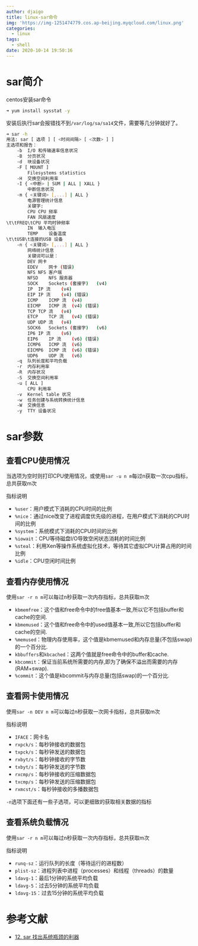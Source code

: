 ```yaml
---
author: djaigo
title: linux-sar命令
img: 'https://img-1251474779.cos.ap-beijing.myqcloud.com/linux.png'
categories:
  - linux
tags:
  - shell
date: 2020-10-14 19:50:16
---
```


# sar简介
centos安装sar命令
```sh
➜ yum install sysstat -y
```

安装后执行sar会报错找不到`/var/log/sa/sa14`文件，需要等几分钟就好了。

```sh
➜ sar -h
用法: sar [ 选项 ] [ <时间间隔> [ <次数> ] ]
主选项和报告：
	-b	I/O 和传输速率信息状况
	-B	分页状况
	-d	块设备状况
	-F [ MOUNT ]
		Filesystems statistics
	-H	交换空间利用率
	-I { <中断> | SUM | ALL | XALL }
		中断信息状况
	-m { <关键词> [,...] | ALL }
		电源管理统计信息
		关键字:
		CPU	CPU 频率
		FAN	风扇速度
\t\tFREQ\tCPU 平均时钟频率
		IN	输入电压
		TEMP	设备温度
\t\tUSB\t连接的USB 设备
	-n { <关键词> [,...] | ALL }
		网络统计信息
		关键词可以是：
		DEV	网卡
		EDEV	网卡 (错误)
		NFS	NFS 客户端
		NFSD	NFS 服务器
		SOCK	Sockets (套接字)	(v4)
		IP	IP 流	(v4)
		EIP	IP 流	(v4) (错误)
		ICMP	ICMP 流	(v4)
		EICMP	ICMP 流	(v4) (错误)
		TCP	TCP 流	(v4)
		ETCP	TCP 流	(v4) (错误)
		UDP	UDP 流	(v4)
		SOCK6	Sockets (套接字)	(v6)
		IP6	IP 流	(v6)
		EIP6	IP 流	(v6) (错误)
		ICMP6	ICMP 流	(v6)
		EICMP6	ICMP 流	(v6) (错误)
		UDP6	UDP 流	(v6)
	-q	队列长度和平均负载
	-r	内存利用率
	-R	内存状况
	-S	交换空间利用率
	-u [ ALL ]
		CPU 利用率
	-v	Kernel table 状况
	-w	任务创建与系统转换统计信息
	-W	交换信息
	-y	TTY 设备状况
```

# sar参数
## 查看CPU使用情况
当选项为空时则打印CPU使用情况，或使用`sar -u n m`每过n获取一次cpu指标，总共获取m次

指标说明
* `%user`：用户模式下消耗的CPU时间的比例
* `%nice`：通过nice改变了进程调度优先级的进程，在用户模式下消耗的CPU时间的比例
* `%system`：系统模式下消耗的CPU时间的比例
* `%iowait`：CPU等待磁盘I/O导致空闲状态消耗的时间比例
* `%steal`：利用Xen等操作系统虚拟化技术，等待其它虚拟CPU计算占用的时间比例
* `%idle`：CPU空闲时间比例

## 查看内存使用情况
使用`sar -r n m`可以每过n秒获取一次内存指标，总共获取m次

* `kbmemfree`：这个值和free命令中的free值基本一致,所以它不包括buffer和cache的空间.
* `kbmemused`：这个值和free命令中的used值基本一致,所以它包括buffer和cache的空间.
* `%memused`：物理内存使用率，这个值是kbmemused和内存总量(不包括swap)的一个百分比.
* `kbbuffers`和`kbcached`：这两个值就是free命令中的buffer和cache.
* `kbcommit`：保证当前系统所需要的内存,即为了确保不溢出而需要的内存(RAM+swap).
* `%commit`：这个值是kbcommit与内存总量(包括swap)的一个百分比.

## 查看网卡使用情况
使用`sar -n DEV n m`可以每过n秒获取一次网卡指标，总共获取m次

指标说明
* `IFACE`：网卡名
* `rxpck/s`：每秒钟接收的数据包
* `txpck/s`：每秒钟发送的数据包
* `rxbyt/s`：每秒钟接收的字节数
* `txbyt/s`：每秒钟发送的字节数
* `rxcmp/s`：每秒钟接收的压缩数据包
* `txcmp/s`：每秒钟发送的压缩数据包
* `rxmcst/s`：每秒钟接收的多播数据包

`-n`选项下面还有一些子选项，可以更细致的获取相关数据的指标

## 查看系统负载情况
使用`sar -r n m`可以每过n秒获取一次内存指标，总共获取m次

指标说明
* `runq-sz`：运行队列的长度（等待运行的进程数）
* `plist-sz`：进程列表中进程（processes）和线程（threads）的数量
* `ldavg-1`：最后1分钟的系统平均负载 
* `ldavg-5`：过去5分钟的系统平均负载
* `ldavg-15`：过去15分钟的系统平均负载

# 参考文献
* [12\. sar 找出系统瓶颈的利器](https://linuxtools-rst.readthedocs.io/zh_CN/latest/tool/sar.html)